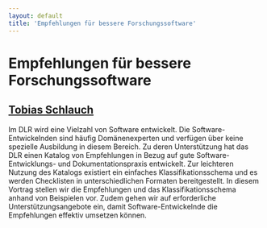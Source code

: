 ```yaml
---
layout: default
title: 'Empfehlungen für bessere Forschungssoftware'
---
```


# Empfehlungen für bessere Forschungssoftware

## [Tobias Schlauch](../../speaker/VKUDXE/)

Im DLR wird eine Vielzahl von Software entwickelt. Die Software-Entwickelnden sind häufig Domänenexperten und verfügen über keine spezielle Ausbildung in diesem Bereich. Zu deren Unterstützung hat das DLR einen Katalog von Empfehlungen in Bezug auf gute Software-Entwicklungs- und Dokumentationspraxis entwickelt. Zur leichteren Nutzung des Katalogs existiert ein einfaches Klassifikationsschema und es werden Checklisten in unterschiedlichen Formaten bereitgestellt.  In diesem Vortrag stellen wir die Empfehlungen und das Klassifikationsschema anhand von Beispielen vor. Zudem gehen wir auf erforderliche Unterstützungsangebote ein, damit Software-Entwickelnde die Empfehlungen effektiv umsetzen können.